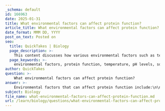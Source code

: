 ```yaml
---
_schema: default
id: 166963
date: 2025-01-31
title: What environmental factors can affect protein function?
article_title: What environmental factors can affect protein function?
date_format: MMM DD, YYYY
post_on_text: Posted on
seo:
  title: QuickTakes | Biology
  page_description: >-
    This content discusses how various environmental factors such as temperature, pH levels, solute concentration, the presence of molecular chaperones, and chemical modifications can affect protein function and stability.
  page_keywords: >-
    environmental factors, protein function, temperature, pH levels, solute concentration, molecular chaperones, chemical modifications, denaturation, protein stability, biological activity
author: QuickTakes
question: >-
    What environmental factors can affect protein function?
answer: >-
    Environmental factors that can affect protein function include:\n\n1. **Temperature**: Proteins have an optimal temperature range for their activity. Increased temperatures can lead to denaturation, where the protein unfolds and loses its functional shape. For example, cooking an egg causes the proteins to denature, resulting in a solid structure.\n\n2. **pH Levels**: The acidity or alkalinity of the environment can significantly impact protein structure. Changes in pH can disrupt ionic bonds and hydrogen bonds that stabilize the protein's structure, leading to denaturation. For instance, enzymes often have a specific pH range in which they function optimally.\n\n3. **Solute Concentration**: The concentration of salts and other solutes can influence protein stability and folding. High concentrations of certain solutes can lead to changes in the solvation shell around the protein, affecting its interactions and potentially causing denaturation.\n\n4. **Presence of Molecular Chaperones**: These proteins assist in the proper folding of other proteins. Environmental stressors can affect the availability and function of molecular chaperones, which in turn can impact protein folding and function.\n\n5. **Chemical Modifications**: Environmental factors can also lead to post-translational modifications of proteins, such as phosphorylation or glycosylation, which can alter their activity and function.\n\nIn summary, temperature, pH, solute concentration, the presence of molecular chaperones, and chemical modifications are key environmental factors that can affect protein structure and function. Proper folding and stability are crucial for maintaining the biological activity of proteins, and any disruption can lead to loss of function or disease.
subject: Biology
file_name: what-environmental-factors-can-affect-protein-function.md
url: /learn/biology/questions/what-environmental-factors-can-affect-protein-function
---
```


&nbsp;